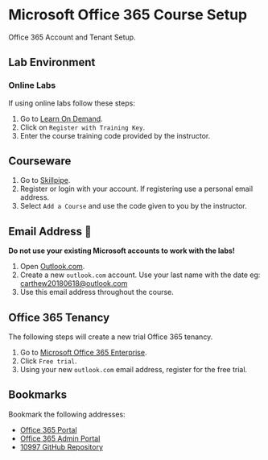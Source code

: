 # Microsoft Office 365 Course Setup

Office 365 Account and Tenant Setup.

## Lab Environment

### Online Labs

If using online labs follow these steps:

1. Go to [Learn On Demand](https://ddls.learnondemand.net/).
1. Click on `Register with Training Key`.
1. Enter the course training code provided by the instructor.

## Courseware

1. Go to [Skillpipe](https://skillpipe.com/en-GB/).
1. Register or login with your account. If registering use a personal email address.
1. Select `Add a Course` and use the code given to you by the instructor.

## Email Address 📧

__Do not use your existing Microsoft accounts to work with the labs!__

1. Open [Outlook.com](https://outlook.live.com/owa/).
1. Create a new `outlook.com` account. Use your last name with the date eg: carthew20180618@outlook.com
1. Use this email address throughout the course.

## Office 365 Tenancy

The following steps will create a new trial Office 365 tenancy.

1. Go to [Microsoft Office 365 Enterprise](https://products.office.com/en-au/business/office-365-enterprise-e3-business-software).
1. Click `Free trial`.
1. Using your new `outlook.com` email address, register for the free trial.

## Bookmarks

Bookmark the following addresses:

* [Office 365 Portal](https://portal.office.com/)
* [Office 365 Admin Portal](https://admin.microsoft.com/)
* [10997 GitHub Repository](https://github.com/MicrosoftLearning/10997-O365AdministrationandTroubleshooting)


